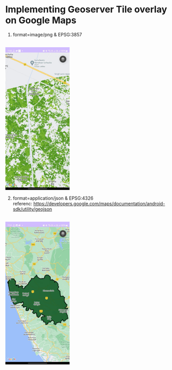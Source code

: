 # Implementing Geoserver Tile overlay on Google Maps

1. format=image/png & EPSG:3857
</br>
<img src="https://github.com/chetanmauth/Geoserver/blob/main/images/geoImage.jpeg" width="200"></br>

2. format=application/json & EPSG:4326</br>
referenc: https://developers.google.com/maps/documentation/android-sdk/utility/geojson
</br>
<img src="https://github.com/chetanmauth/Geoserver/blob/main/images/geoJson.jpeg" width="200">
